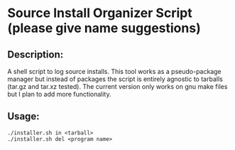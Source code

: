 # Source Install Organizer Script (please give name suggestions)

## Description:
 A shell script to log source installs. This tool works as a pseudo-package manager but instead of packages the script is entirely agnostic to tarballs (tar.gz and tar.xz tested). The current version only works on gnu make files but I plan to add more functionality. 

## Usage:
```
./installer.sh in <tarball>
./installer.sh del <program name>
```
